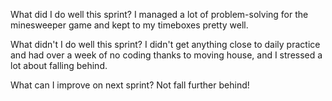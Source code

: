  What did I do well this sprint?
I managed a lot of problem-solving for the minesweeper game and kept to my timeboxes pretty well.

 What didn't I do well this sprint?
I didn't get anything close to daily practice and had over a week of no coding thanks to moving house, and I stressed a lot about falling behind.

 What can I improve on next sprint?
Not fall further behind!